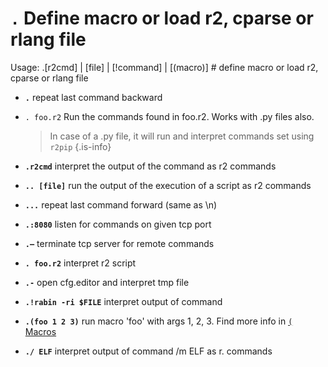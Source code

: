 <!-- TITLE: . -->

#  **`.`** Define macro or load r2, cparse or rlang file

Usage: .[r2cmd] | [file] | [!command] | [(macro)] # define macro or load r2, cparse or rlang file

- **`.`** repeat last command backward
- `. foo.r2` Run the commands found in foo.r2. Works with .py files also.

  > In case of a .py file, it will run and interpret commands set using `r2pip` {.is-info}

- **`.r2cmd`** interpret the output of the command as r2 commands
- **`.. [file]`** run the output of the execution of a script as r2 commands
- **`...`** repeat last command forward (same as \n)
- **`.:8080`** listen for commands on given tcp port
- **`.—`** terminate tcp server for remote commands
- **`. foo.r2`** interpret r2 script
- **`.-`** open cfg.editor and interpret tmp file
- **`.!rabin -ri $FILE`** interpret output of command
- **`.(foo 1 2 3)`** run macro 'foo' with args 1, 2, 3. Find more info in [ `(` Macros](./Macros)
- **`./ ELF`** interpret output of command /m ELF as r. commands